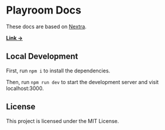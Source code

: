 # Playroom Docs

These docs are based on [Nextra](https://nextra.site).

[**Link →**](https://docs.joinplayroom.com)

## Local Development

First, run `npm i` to install the dependencies.

Then, run `npm run dev` to start the development server and visit localhost:3000.

## License

This project is licensed under the MIT License.

